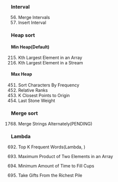 ### Interval
56. Merge Intervals
57. Insert Interval







### Heap sort
#### Min Heap(Default)
215. Kth Largest Element in an Array
703. Kth Largest Element in a Stream

#### Max Heap
451. Sort Characters By Frequency
506. Relative Ranks
973. K Closest Points to Origin
1046. Last Stone Weight

### Merge sort
1768. Merge Strings Alternately(PENDING)

### Lambda
692. Top K Frequent Words(Lambda, )

1464. Maximum Product of Two Elements in an Array
2335. Minimum Amount of Time to Fill Cups
2558. Take Gifts From the Richest Pile

